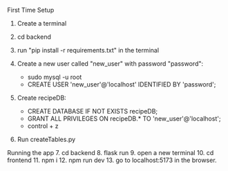 First Time Setup
1. Create a terminal
2. cd backend
3. run "pip install -r requirements.txt" in the terminal

4. Create a new user called "new_user" with password "password":
    - sudo mysql -u root
    - CREATE USER 'new_user'@'localhost' IDENTIFIED BY 'password';

5. Create recipeDB:
    - CREATE DATABASE IF NOT EXISTS recipeDB;
    - GRANT ALL PRIVILEGES ON recipeDB.* TO 'new_user'@'localhost';
    - control + z

6. Run createTables.py

Running the app
7. cd backend
8. flask run
9. open a new terminal
10. cd frontend
11. npm i
12. npm run dev
13. go to localhost:5173 in the browser.
